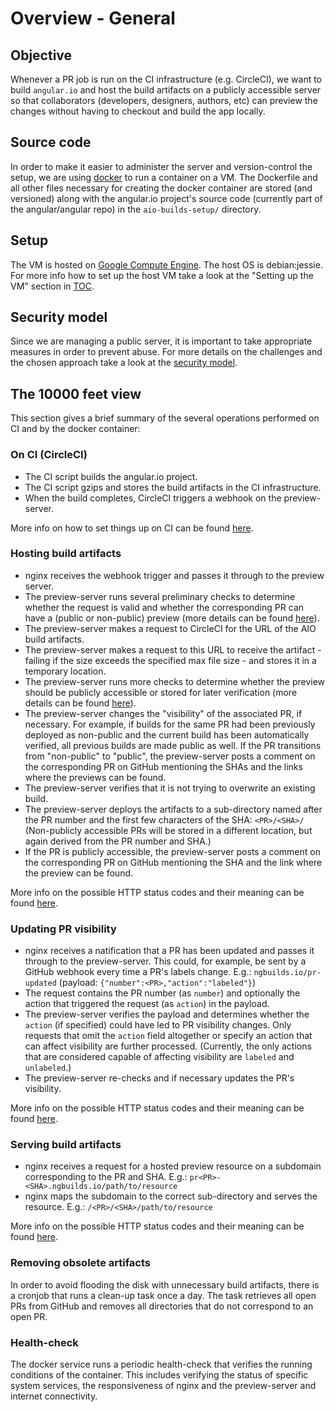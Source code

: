 # Overview - General


## Objective
Whenever a PR job is run on the CI infrastructure (e.g. CircleCI), we want to build `angular.io`
and host the build artifacts on a publicly accessible server so that collaborators (developers,
designers, authors, etc) can preview the changes without having to checkout and build the app
locally.


## Source code
In order to make it easier to administer the server and version-control the setup, we are using
[docker](https://www.docker.com) to run a container on a VM. The Dockerfile and all other files
necessary for creating the docker container are stored (and versioned) along with the angular.io
project's source code (currently part of the angular/angular repo) in the `aio-builds-setup/`
directory.


## Setup
The VM is hosted on [Google Compute Engine](https://cloud.google.com/compute/). The host OS is
debian:jessie. For more info how to set up the host VM take a look at the "Setting up the VM"
section in [TOC](_TOC.md).


## Security model
Since we are managing a public server, it is important to take appropriate measures in order to
prevent abuse. For more details on the challenges and the chosen approach take a look at the
[security model](overview--security-model.md).


## The 10000 feet view
This section gives a brief summary of the several operations performed on CI and by the docker
container:


### On CI (CircleCI)
- The CI script builds the angular.io project.
- The CI script gzips and stores the build artifacts in the CI infrastructure.
- When the build completes, CircleCI triggers a webhook on the preview-server.

More info on how to set things up on CI can be found [here](misc--integrate-with-ci.md).


### Hosting build artifacts
- nginx receives the webhook trigger and passes it through to the preview server.
- The preview-server runs several preliminary checks to determine whether the request is valid and
  whether the corresponding PR can have a (public or non-public) preview (more details can be found
  [here](overview--security-model.md)).
- The preview-server makes a request to CircleCI for the URL of the AIO build artifacts.
- The preview-server makes a request to this URL to receive the artifact - failing if the size
  exceeds the specified max file size - and stores it in a temporary location.
- The preview-server runs more checks to determine whether the preview should be publicly accessible
  or stored for later verification (more details can be found [here](overview--security-model.md)).
- The preview-server changes the "visibility" of the associated PR, if necessary. For example, if
  builds for the same PR had been previously deployed as non-public and the current build has been
  automatically verified, all previous builds are made public as well.
  If the PR transitions from "non-public" to "public", the preview-server posts a comment on the
  corresponding PR on GitHub mentioning the SHAs and the links where the previews can be found.
- The preview-server verifies that it is not trying to overwrite an existing build.
- The preview-server deploys the artifacts to a sub-directory named after the PR number and the
  first few characters of the SHA: `<PR>/<SHA>/`
  (Non-publicly accessible PRs will be stored in a different location, but again derived from the PR
  number and SHA.)
- If the PR is publicly accessible, the preview-server posts a comment on the corresponding PR on
  GitHub mentioning the SHA and the link where the preview can be found.

More info on the possible HTTP status codes and their meaning can be found
[here](overview--http-status-codes.md).


### Updating PR visibility
- nginx receives a natification that a PR has been updated and passes it through to the
  preview-server. This could, for example, be sent by a GitHub webhook every time a PR's labels
  change.
  E.g.: `ngbuilds.io/pr-updated` (payload: `{"number":<PR>,"action":"labeled"}`)
- The request contains the PR number (as `number`) and optionally the action that triggered the
  request (as `action`) in the payload.
- The preview-server verifies the payload and determines whether the `action` (if specified) could
  have led to PR visibility changes. Only requests that omit the `action` field altogether or
  specify an action that can affect visibility are further processed.
  (Currently, the only actions that are considered capable of affecting visibility are `labeled` and
  `unlabeled`.)
- The preview-server re-checks and if necessary updates the PR's visibility.

More info on the possible HTTP status codes and their meaning can be found
[here](overview--http-status-codes.md).


### Serving build artifacts
- nginx receives a request for a hosted preview resource on a subdomain corresponding to the PR and SHA.
  E.g.: `pr<PR>-<SHA>.ngbuilds.io/path/to/resource`
- nginx maps the subdomain to the correct sub-directory and serves the resource.
  E.g.: `/<PR>/<SHA>/path/to/resource`

More info on the possible HTTP status codes and their meaning can be found
[here](overview--http-status-codes.md).


### Removing obsolete artifacts
In order to avoid flooding the disk with unnecessary build artifacts, there is a cronjob that runs a
clean-up task once a day. The task retrieves all open PRs from GitHub and removes all directories
that do not correspond to an open PR.


### Health-check
The docker service runs a periodic health-check that verifies the running conditions of the
container. This includes verifying the status of specific system services, the responsiveness of
nginx and the preview-server and internet connectivity.
